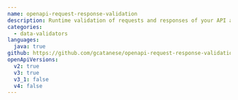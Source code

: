 ```yaml
---
name: openapi-request-response-validation
description: Runtime validation of requests and responses of your API according to the OpenAPI specs, returning (if any) the list of errors found. It is integrated via a simple REST API therefore usable by Java and non-Java applications and CI/CD.
categories:
  - data-validators
languages:
  java: true
github: https://github.com/gcatanese/openapi-request-response-validation
openApiVersions:
  v2: true
  v3: true
  v3_1: false
  v4: false
---
```

